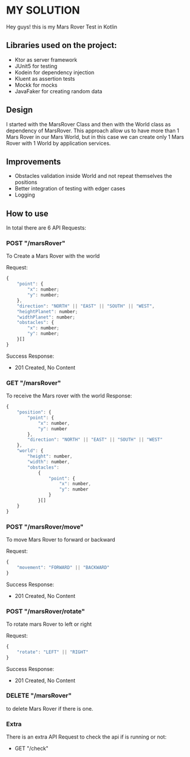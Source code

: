 # MY SOLUTION

Hey guys! this is my Mars Rover Test in Kotlin

## Libraries used on the project:
- Ktor as server framework
- JUnit5 for testing
- Kodein for dependency injection
- Kluent as assertion tests
- Mockk for mocks
- JavaFaker for creating random data

## Design
I started with the MarsRover Class and then with the World class as dependency of MarsRover.
This approach allow us to have more than 1 Mars Rover in our Mars World, but in this case we can create only 1 Mars Rover with 1 World by application services.

## Improvements
- Obstacles validation inside World and not repeat themselves the positions
- Better integration of testing with edger cases
- Logging

## How to use

In total there are 6 API Requests:

### POST "/marsRover"
To Create a Mars Rover with the world

Request:
```javascript 
{
    "point": {
        "x": number;
        "y": number;
    },
    "direction": "NORTH" || "EAST" || "SOUTH" || "WEST",
    "heightPlanet": number;
    "widthPlanet": number;
    "obstacles": {
        "x": number;
        "y": number;
    }[]
}
```

Success Response:
- 201 Created, No Content


### GET "/marsRover"
To receive the Mars rover with the world
Response:
```javascript
{
    "position": {
        "point": {
            "x": number,
            "y": number
        },
        "direction": "NORTH" || "EAST" || "SOUTH" || "WEST"
    },
    "world": {
        "height": number,
        "width": number,
        "obstacles": 
            {
                "point": {
                    "x": number,
                    "y": number
                }
            }[]
    }
}
```

### POST "/marsRover/move"
To move Mars Rover to forward or backward

Request:
```javascript
{
    "movement": "FORWARD" || "BACKWARD"
}
```

Success Response:
- 201 Created, No Content

### POST "/marsRover/rotate"
To rotate mars Rover to left or right

Request:
```javascript
{
    "rotate": "LEFT" || "RIGHT"
}
```

Success Response:
- 201 Created, No Content

### DELETE "/marsRover"
to delete Mars Rover if there is one.

### Extra
There is an extra API Request to check the api if is running or not:
- GET "/check"
